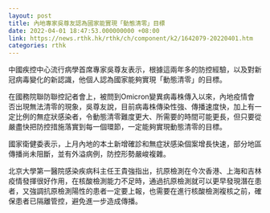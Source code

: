```yaml
---
layout: post
title: 內地專家吳尊友認為國家能實現「動態清零」目標
date: 2022-04-01 18:47:53.000000000 +08:00
link: https://news.rthk.hk/rthk/ch/component/k2/1642079-20220401.htm
categories: rthk
---
```


中國疾控中心流行病學首席專家吳尊友表示，根據這兩年多的防控經驗，以及對新冠病毒變化的新認識，他個人認為國家能夠實現「動態清零」的目標。

在國務院聯防聯控記者會上，被問到Omicron變異病毒株傳入以來，內地疫情會否出現無法清零的現象，吳尊友說，目前病毒株傳染性強、傳播速度快，加上有一定比例的無症狀感染者，令動態清零難度更大、所需要的時間可能更長，但只要從嚴盡快把防控措施落實到每一個環節，一定能夠實現動態清零的目標。

國家衛健委表示，上月內地的本土新增確診和無症狀感染個案增長快速，部分地區傳播尚未阻斷，並有外溢病例，防控形勢嚴峻複雜。

北京大學第一醫院感染疾病科主任王貴強指出，抗原檢測在今次香港、上海和吉林疫情發揮很好作用，在核酸檢測能力不足時，通過抗原檢測就可以更早發現潛在患者，又強調抗原檢測陽性的患者一定要上報，也需要在進行核酸檢測複核之前，確保患者已隔離管控，避免進一步造成傳播。
